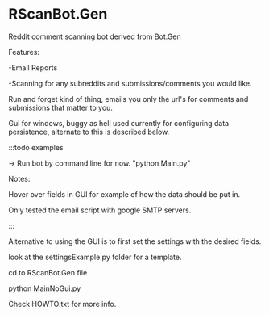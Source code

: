 RScanBot.Gen
============

Reddit comment scanning bot derived from Bot.Gen

Features:

-Email Reports

-Scanning for any subreddits and submissions/comments you would like.



Run and forget kind of thing, emails you only the url's for comments and submissions that matter to you.

Gui for windows, buggy as hell used currently for configuring data persistence, alternate to this is described below.

:::todo examples


-> Run bot by command line for now. "python Main.py"


Notes:

  Hover over fields in GUI for example of how the data should be put in.
  
  Only tested the email script with google SMTP servers.
  
 ::: 
  
Alternative to using the GUI is to first set the settings with the desired fields.

look at the settingsExample.py folder for a template.

cd to RScanBot.Gen file

python MainNoGui.py

Check HOWTO.txt for more info.



